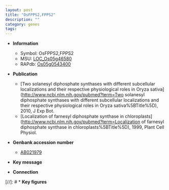 ```yaml
---
layout: post
title: "OsFPPS2,FPPS2"
description: ""
category: genes
tags: 
---
```


* **Information**  
    + Symbol: OsFPPS2,FPPS2  
    + MSU: [LOC_Os05g46580](http://rice.uga.edu/cgi-bin/ORF_infopage.cgi?orf=LOC_Os05g46580)  
    + RAPdb: [Os05g0543400](https://rapdb.dna.affrc.go.jp/locus/?name=Os05g0543400)  

* **Publication**  
    + [Two solanesyl diphosphate synthases with different subcellular localizations and their respective physiological roles in Oryza sativa](http://www.ncbi.nlm.nih.gov/pubmed?term=Two solanesyl diphosphate synthases with different subcellular localizations and their respective physiological roles in Oryza sativa%5BTitle%5D), 2010, J Exp Bot.
    + [Localization of farnesyl diphosphate synthase in chloroplasts](http://www.ncbi.nlm.nih.gov/pubmed?term=Localization of farnesyl diphosphate synthase in chloroplasts%5BTitle%5D), 1999, Plant Cell Physiol.

* **Genbank accession number**  
    + [AB021979](http://www.ncbi.nlm.nih.gov/nuccore/AB021979)

* **Key message**  

* **Connection**  

[//]: # * **Key figures**  


